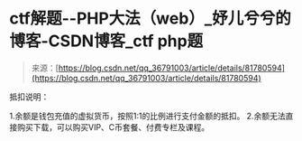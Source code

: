 <!--yml
category: 未分类
date: 2022-04-26 14:47:34
-->

# ctf解题--PHP大法（web）_妤儿兮兮的博客-CSDN博客_ctf php题

> 来源：[https://blog.csdn.net/qq_36791003/article/details/81780594](https://blog.csdn.net/qq_36791003/article/details/81780594)

抵扣说明：

1.余额是钱包充值的虚拟货币，按照1:1的比例进行支付金额的抵扣。
2.余额无法直接购买下载，可以购买VIP、C币套餐、付费专栏及课程。